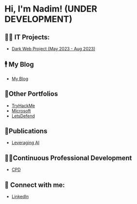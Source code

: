 <h1>Hi, I'm Nadim! (UNDER DEVELOPMENT)

<h2>👨‍💻 IT Projects:</h2>

  - [Dark Web Project (May 2023 - Aug 2023)](https://iamcyberblade.blogspot.com/2024/01/the-dark-web-project.html)

<h2> 🕴 My Blog </h2>

- [My Blog](https://iamcyberblade.blogspot.com/)

<h2>💼Other Portfolios </h2>

- [TryHackMe](https://tryhackme.com/p/IamCyberBlade)
- [Microsoft](https://learn.microsoft.com/en-us/users/cyberblade/)
- [LetsDefend](https://app.letsdefend.io/user/Cyberblade)

<h2>📰Publications </h2>

- [Leveraging AI](https://iamcyberblade.blogspot.com/2024/03/leveraging-ai.html)

<h2> 👨‍💼Continuous Professional Development </h2>

- [CPD](https://github.com/IamCyberBlade/Continuous-Professional-Development)


<h2> 🤳 Connect with me:</h2>

 - [LinkedIn](https://www.linkedin.com/in/nadim-uddin-2b60292a9/)

<!--
**joshmadakor1/joshmadakor1** is a ✨ _special_ ✨ repository because its `README.md` (this file) appears on your GitHub profile.

Here are some ideas to get you started:

- 🔭 I’m currently working on ...
- 🌱 I’m currently learning ...
- 👯 I’m looking to collaborate on ...
- 🤔 I’m looking for help with ...
- 💬 Ask me about ...
- 📫 How to reach me: ...
- 😄 Pronouns: ...
- ⚡ Fun fact: ...
-->
